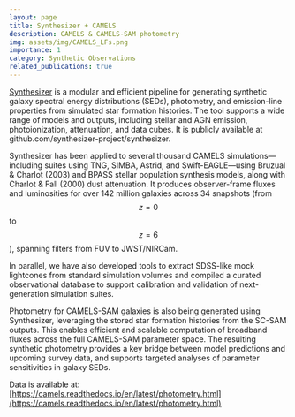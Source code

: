 ```yaml
---
layout: page
title: Synthesizer + CAMELS
description: CAMELS & CAMELS-SAM photometry
img: assets/img/CAMELS_LFs.png
importance: 1
category: Synthetic Observations
related_publications: true
---
```


[Synthesizer](https://synthesizer-project.github.io/synthesizer/) is a modular and efficient pipeline for generating synthetic galaxy spectral energy distributions (SEDs), photometry, and emission-line properties from simulated star formation histories. The tool supports a wide range of models and outputs, including stellar and AGN emission, photoionization, attenuation, and data cubes. It is publicly available at github.com/synthesizer-project/synthesizer.

Synthesizer has been applied to several thousand CAMELS simulations—including suites using TNG, SIMBA, Astrid, and Swift-EAGLE—using Bruzual \& Charlot (2003) and BPASS stellar population synthesis models, along with Charlot \& Fall (2000) dust attenuation. It produces observer-frame fluxes and luminosities for over 142 million galaxies across 34 snapshots (from $$z=0$$ to $$z=6$$), spanning filters from FUV to JWST/NIRCam.

In parallel, we have also developed tools to extract SDSS-like mock lightcones from standard simulation volumes and compiled a curated observational database to support calibration and validation of next-generation simulation suites.

Photometry for CAMELS-SAM galaxies is also being generated using Synthesizer, leveraging the stored star formation histories from the SC-SAM outputs. This enables efficient and scalable computation of broadband fluxes across the full CAMELS-SAM parameter space. The resulting synthetic photometry provides a key bridge between model predictions and upcoming survey data, and supports targeted analyses of parameter sensitivities in galaxy SEDs.

Data is available at: [https://camels.readthedocs.io/en/latest/photometry.html](https://camels.readthedocs.io/en/latest/photometry.html)